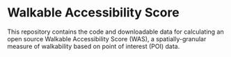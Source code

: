 # Walkable Accessibility Score
 This repository contains the code and downloadable data for calculating an open source Walkable Accessibility Score (WAS), a spatially-granular measure of walkability based on point of interest (POI) data.
